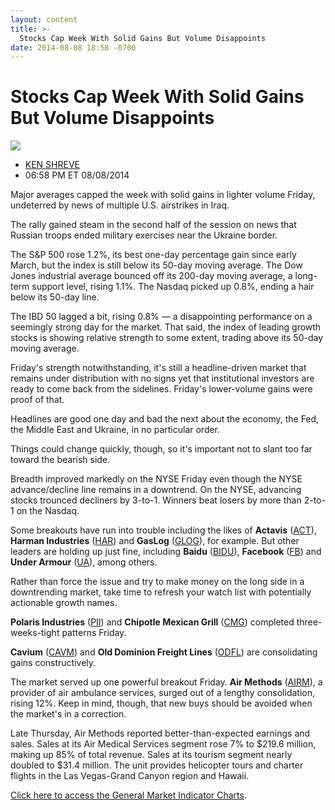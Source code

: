 ```yaml
---
layout: content
title: >-
  Stocks Cap Week With Solid Gains But Volume Disappoints
date: 2014-08-08 18:58 -0700
---
```



Stocks Cap Week With Solid Gains But Volume Disappoints
========================================================


![](https://www.investors.com/wp-content/uploads/ibd-migrated-images/MPv_140811_635431087933855760.png)

* [KEN SHREVE](https://www.investors.com/author/shrevek/ "Posts by KEN SHREVE")
* 06:58 PM ET 08/08/2014




Major averages capped the week with solid gains in lighter volume Friday, undeterred by news of multiple U.S. airstrikes in Iraq.


The rally gained steam in the second half of the session on news that Russian troops ended military exercises near the Ukraine border.


The S&P 500 rose 1.2%, its best one-day percentage gain since early March, but the index is still below its 50-day moving average. The Dow Jones industrial average bounced off its 200-day moving average, a long-term support level, rising 1.1%. The Nasdaq picked up 0.8%, ending a hair below its 50-day line.


The IBD 50 lagged a bit, rising 0.8% — a disappointing performance on a seemingly strong day for the market. That said, the index of leading growth stocks is showing relative strength to some extent, trading above its 50-day moving average.


Friday's strength notwithstanding, it's still a headline-driven market that remains under distribution with no signs yet that institutional investors are ready to come back from the sidelines. Friday's lower-volume gains were proof of that.


Headlines are good one day and bad the next about the economy, the Fed, the Middle East and Ukraine, in no particular order.


Things could change quickly, though, so it's important not to slant too far toward the bearish side.


Breadth improved markedly on the NYSE Friday even though the NYSE advance/decline line remains in a downtrend. On the NYSE, advancing stocks trounced decliners by 3-to-1. Winners beat losers by more than 2-to-1 on the Nasdaq.


Some breakouts have run into trouble including the likes of **Actavis** ([ACT](https://research.investors.com/quote.aspx?symbol=ACT)), **Harman Industries** ([HAR](https://research.investors.com/quote.aspx?symbol=HAR)) and **GasLog** ([GLOG](https://research.investors.com/quote.aspx?symbol=GLOG)), for example. But other leaders are holding up just fine, including **Baidu** ([BIDU](https://research.investors.com/quote.aspx?symbol=BIDU)), **Facebook** ([FB](https://research.investors.com/quote.aspx?symbol=FB)) and **Under Armour** ([UA](https://research.investors.com/quote.aspx?symbol=UA)), among others.


Rather than force the issue and try to make money on the long side in a downtrending market, take time to refresh your watch list with potentially actionable growth names.


**Polaris Industries** ([PII](https://research.investors.com/quote.aspx?symbol=PII)) and **Chipotle Mexican Grill** ([CMG](https://research.investors.com/quote.aspx?symbol=CMG)) completed three-weeks-tight patterns Friday.


**Cavium** ([CAVM](https://research.investors.com/quote.aspx?symbol=CAVM)) and **Old Dominion Freight Lines** ([ODFL](https://research.investors.com/quote.aspx?symbol=ODFL)) are consolidating gains constructively.


The market served up one powerful breakout Friday. **Air Methods** ([AIRM](https://research.investors.com/quote.aspx?symbol=AIRM)), a provider of air ambulance services, surged out of a lengthy consolidation, rising 12%. Keep in mind, though, that new buys should be avoided when the market's in a correction.


Late Thursday, Air Methods reported better-than-expected earnings and sales. Sales at its Air Medical Services segment rose 7% to $219.6 million, making up 85% of total revenue. Sales at its tourism segment nearly doubled to $31.4 million. The unit provides helicopter tours and charter flights in the Las Vegas-Grand Canyon region and Hawaii.


[Click here to access the General Market Indicator Charts](https://www.investors.com/pdf/GMI_081114.pdf).




